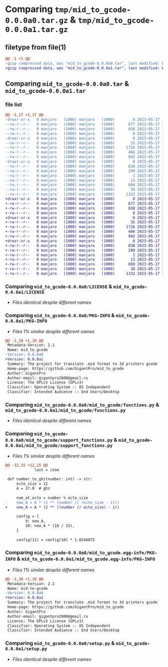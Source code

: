 # Comparing `tmp/mid_to_gcode-0.0.0a0.tar.gz` & `tmp/mid_to_gcode-0.0.0a1.tar.gz`

## filetype from file(1)

```diff
@@ -1 +1 @@
-gzip compressed data, was "mid_to_gcode-0.0.0a0.tar", last modified: Wed May 17 18:28:24 2023, max compression
+gzip compressed data, was "mid_to_gcode-0.0.0a1.tar", last modified: Wed May 17 18:36:51 2023, max compression
```

## Comparing `mid_to_gcode-0.0.0a0.tar` & `mid_to_gcode-0.0.0a1.tar`

### file list

```diff
@@ -1,17 +1,17 @@
-drwxr-xr-x   0 manjaro   (1000) manjaro   (1000)        0 2023-05-17 18:28:24.698662 mid_to_gcode-0.0.0a0/
--rw-r--r--   0 manjaro   (1000) manjaro   (1000)      677 2023-05-17 18:18:12.000000 mid_to_gcode-0.0.0a0/LICENSE
--rw-r--r--   0 manjaro   (1000) manjaro   (1000)      838 2023-05-17 18:28:24.698662 mid_to_gcode-0.0.0a0/PKG-INFO
--rw-r--r--   0 manjaro   (1000) manjaro   (1000)        0 2023-05-17 15:30:19.000000 mid_to_gcode-0.0.0a0/README.rst
-drwxr-xr-x   0 manjaro   (1000) manjaro   (1000)        0 2023-05-17 18:28:24.698662 mid_to_gcode-0.0.0a0/mid_to_gcode/
--rw-r--r--   0 manjaro   (1000) manjaro   (1000)       35 2023-05-17 15:37:10.000000 mid_to_gcode-0.0.0a0/mid_to_gcode/__init__.py
--rw-r--r--   0 manjaro   (1000) manjaro   (1000)     1726 2023-05-17 18:17:01.000000 mid_to_gcode-0.0.0a0/mid_to_gcode/functions.py
--rw-r--r--   0 manjaro   (1000) manjaro   (1000)      466 2023-05-17 18:05:51.000000 mid_to_gcode-0.0.0a0/mid_to_gcode/mid_to_gcod.py
--rw-r--r--   0 manjaro   (1000) manjaro   (1000)      942 2023-05-17 18:15:55.000000 mid_to_gcode-0.0.0a0/mid_to_gcode/support_functions.py
-drwxr-xr-x   0 manjaro   (1000) manjaro   (1000)        0 2023-05-17 18:28:24.698662 mid_to_gcode-0.0.0a0/mid_to_gcode.egg-info/
--rw-r--r--   0 manjaro   (1000) manjaro   (1000)      838 2023-05-17 18:28:24.000000 mid_to_gcode-0.0.0a0/mid_to_gcode.egg-info/PKG-INFO
--rw-r--r--   0 manjaro   (1000) manjaro   (1000)      299 2023-05-17 18:28:24.000000 mid_to_gcode-0.0.0a0/mid_to_gcode.egg-info/SOURCES.txt
--rw-r--r--   0 manjaro   (1000) manjaro   (1000)        1 2023-05-17 18:28:24.000000 mid_to_gcode-0.0.0a0/mid_to_gcode.egg-info/dependency_links.txt
--rw-r--r--   0 manjaro   (1000) manjaro   (1000)       13 2023-05-17 18:28:24.000000 mid_to_gcode-0.0.0a0/mid_to_gcode.egg-info/top_level.txt
--rw-r--r--   0 manjaro   (1000) manjaro   (1000)      668 2023-05-17 18:27:05.000000 mid_to_gcode-0.0.0a0/pyproject.toml
--rw-r--r--   0 manjaro   (1000) manjaro   (1000)       38 2023-05-17 18:28:24.698662 mid_to_gcode-0.0.0a0/setup.cfg
--rw-r--r--   0 manjaro   (1000) manjaro   (1000)     1332 2023-05-17 18:22:46.000000 mid_to_gcode-0.0.0a0/setup.py
+drwxr-xr-x   0 manjaro   (1000) manjaro   (1000)        0 2023-05-17 18:36:51.004418 mid_to_gcode-0.0.0a1/
+-rw-r--r--   0 manjaro   (1000) manjaro   (1000)      677 2023-05-17 18:18:12.000000 mid_to_gcode-0.0.0a1/LICENSE
+-rw-r--r--   0 manjaro   (1000) manjaro   (1000)      838 2023-05-17 18:36:51.004418 mid_to_gcode-0.0.0a1/PKG-INFO
+-rw-r--r--   0 manjaro   (1000) manjaro   (1000)        0 2023-05-17 15:30:19.000000 mid_to_gcode-0.0.0a1/README.rst
+drwxr-xr-x   0 manjaro   (1000) manjaro   (1000)        0 2023-05-17 18:36:51.003419 mid_to_gcode-0.0.0a1/mid_to_gcode/
+-rw-r--r--   0 manjaro   (1000) manjaro   (1000)       35 2023-05-17 15:37:10.000000 mid_to_gcode-0.0.0a1/mid_to_gcode/__init__.py
+-rw-r--r--   0 manjaro   (1000) manjaro   (1000)     1726 2023-05-17 18:17:01.000000 mid_to_gcode-0.0.0a1/mid_to_gcode/functions.py
+-rw-r--r--   0 manjaro   (1000) manjaro   (1000)      466 2023-05-17 18:05:51.000000 mid_to_gcode-0.0.0a1/mid_to_gcode/mid_to_gcod.py
+-rw-r--r--   0 manjaro   (1000) manjaro   (1000)      942 2023-05-17 18:35:37.000000 mid_to_gcode-0.0.0a1/mid_to_gcode/support_functions.py
+drwxr-xr-x   0 manjaro   (1000) manjaro   (1000)        0 2023-05-17 18:36:51.004418 mid_to_gcode-0.0.0a1/mid_to_gcode.egg-info/
+-rw-r--r--   0 manjaro   (1000) manjaro   (1000)      838 2023-05-17 18:36:50.000000 mid_to_gcode-0.0.0a1/mid_to_gcode.egg-info/PKG-INFO
+-rw-r--r--   0 manjaro   (1000) manjaro   (1000)      299 2023-05-17 18:36:50.000000 mid_to_gcode-0.0.0a1/mid_to_gcode.egg-info/SOURCES.txt
+-rw-r--r--   0 manjaro   (1000) manjaro   (1000)        1 2023-05-17 18:36:50.000000 mid_to_gcode-0.0.0a1/mid_to_gcode.egg-info/dependency_links.txt
+-rw-r--r--   0 manjaro   (1000) manjaro   (1000)       13 2023-05-17 18:36:50.000000 mid_to_gcode-0.0.0a1/mid_to_gcode.egg-info/top_level.txt
+-rw-r--r--   0 manjaro   (1000) manjaro   (1000)      669 2023-05-17 18:36:23.000000 mid_to_gcode-0.0.0a1/pyproject.toml
+-rw-r--r--   0 manjaro   (1000) manjaro   (1000)       38 2023-05-17 18:36:51.004418 mid_to_gcode-0.0.0a1/setup.cfg
+-rw-r--r--   0 manjaro   (1000) manjaro   (1000)     1332 2023-05-17 18:22:46.000000 mid_to_gcode-0.0.0a1/setup.py
```

### Comparing `mid_to_gcode-0.0.0a0/LICENSE` & `mid_to_gcode-0.0.0a1/LICENSE`

 * *Files identical despite different names*

### Comparing `mid_to_gcode-0.0.0a0/PKG-INFO` & `mid_to_gcode-0.0.0a1/PKG-INFO`

 * *Files 1% similar despite different names*

```diff
@@ -1,10 +1,10 @@
 Metadata-Version: 2.1
 Name: mid_to_gcode
-Version: 0.0.0a0
+Version: 0.0.0a1
 Summary: The project for translate .mid format to 3d printers gcode 
 Home-page: https://github.com/GigantPro/mid_to_gcode
 Author: GigantPro
 Author-email: gigantpro2000@gmail.ru
 License: The GPLv3 License (GPLv3)
 Classifier: Operating System :: OS Independent
 Classifier: Intended Audience :: End Users/Desktop
```

### Comparing `mid_to_gcode-0.0.0a0/mid_to_gcode/functions.py` & `mid_to_gcode-0.0.0a1/mid_to_gcode/functions.py`

 * *Files identical despite different names*

### Comparing `mid_to_gcode-0.0.0a0/mid_to_gcode/support_functions.py` & `mid_to_gcode-0.0.0a1/mid_to_gcode/support_functions.py`

 * *Files 1% similar despite different names*

```diff
@@ -12,15 +12,15 @@
             last = item
 
 def number_to_ghz(number: int) -> str:
     octo_size = 12
     A = 27.0  # ghz
     
     num_at_octo = number % octo_size
-    new_A = A * (2 ** (number // (octo_size - 1)))
+    new_A = A * (2 ** ((number // octo_size) - 1))
     
     config = {
         9: new_A,
         10: new_A * (16 / 15),
     }
     
     config[11] = config[10] * 1.0546875
```

### Comparing `mid_to_gcode-0.0.0a0/mid_to_gcode.egg-info/PKG-INFO` & `mid_to_gcode-0.0.0a1/mid_to_gcode.egg-info/PKG-INFO`

 * *Files 1% similar despite different names*

```diff
@@ -1,10 +1,10 @@
 Metadata-Version: 2.1
 Name: mid-to-gcode
-Version: 0.0.0a0
+Version: 0.0.0a1
 Summary: The project for translate .mid format to 3d printers gcode 
 Home-page: https://github.com/GigantPro/mid_to_gcode
 Author: GigantPro
 Author-email: gigantpro2000@gmail.ru
 License: The GPLv3 License (GPLv3)
 Classifier: Operating System :: OS Independent
 Classifier: Intended Audience :: End Users/Desktop
```

### Comparing `mid_to_gcode-0.0.0a0/setup.py` & `mid_to_gcode-0.0.0a1/setup.py`

 * *Files identical despite different names*

